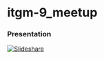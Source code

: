 # itgm-9_meetup

### Presentation

[![Slideshare](https://img.shields.io/badge/presentation-slideshare-brightgreen.svg)](http://www.slideshare.net/MikhailNavrotskiy/lod-ifmo)
